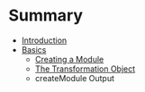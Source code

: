 # Summary

* [Introduction](README.md)
* [Basics](docs/basics/README.md)
   * [Creating a Module](docs/basics/creating-a-module.md)
   * [The Transformation Object](docs/basics/the-transformation-object.md)
   * createModule Output

